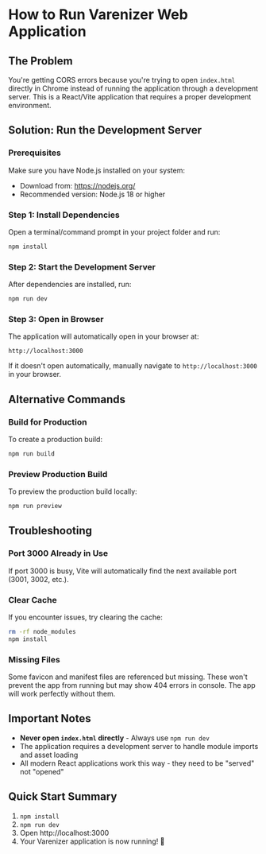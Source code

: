 # How to Run Varenizer Web Application

## The Problem
You're getting CORS errors because you're trying to open `index.html` directly in Chrome instead of running the application through a development server. This is a React/Vite application that requires a proper development environment.

## Solution: Run the Development Server

### Prerequisites
Make sure you have Node.js installed on your system:
- Download from: https://nodejs.org/
- Recommended version: Node.js 18 or higher

### Step 1: Install Dependencies
Open a terminal/command prompt in your project folder and run:
```bash
npm install
```

### Step 2: Start the Development Server
After dependencies are installed, run:
```bash
npm run dev
```

### Step 3: Open in Browser
The application will automatically open in your browser at:
```
http://localhost:3000
```

If it doesn't open automatically, manually navigate to `http://localhost:3000` in your browser.

## Alternative Commands

### Build for Production
To create a production build:
```bash
npm run build
```

### Preview Production Build
To preview the production build locally:
```bash
npm run preview
```

## Troubleshooting

### Port 3000 Already in Use
If port 3000 is busy, Vite will automatically find the next available port (3001, 3002, etc.).

### Clear Cache
If you encounter issues, try clearing the cache:
```bash
rm -rf node_modules
npm install
```

### Missing Files
Some favicon and manifest files are referenced but missing. These won't prevent the app from running but may show 404 errors in console. The app will work perfectly without them.

## Important Notes
- **Never open `index.html` directly** - Always use `npm run dev`
- The application requires a development server to handle module imports and asset loading
- All modern React applications work this way - they need to be "served" not "opened"

## Quick Start Summary
1. `npm install`
2. `npm run dev`
3. Open http://localhost:3000
4. Your Varenizer application is now running! 🎉